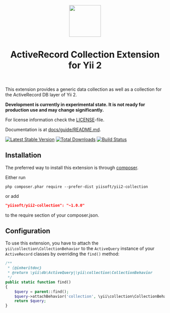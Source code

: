 <p align="center">
    <a href="https://github.com/yiisoft" target="_blank">
        <img src="https://avatars0.githubusercontent.com/u/993323" height="100px">
    </a>
    <h1 align="center">ActiveRecord Collection Extension for Yii 2</h1>
    <br>
</p>

This extension provides a generic data collection as well as a collection for the ActiveRecord DB layer of Yii 2.

**Development is currently in experimental state. It is not ready for production use and may change significantly.**

For license information check the [LICENSE](LICENSE.md)-file.

Documentation is at [docs/guide/README.md](docs/guide/README.md).

[![Latest Stable Version](https://poser.pugx.org/yiisoft/yii2-collection/v/stable.png)](https://packagist.org/packages/yiisoft/yii2-collection)
[![Total Downloads](https://poser.pugx.org/yiisoft/yii2-collection/downloads.png)](https://packagist.org/packages/yiisoft/yii2-collection)
[![Build Status](https://travis-ci.org/yiisoft/yii2-collection.svg?branch=master)](https://travis-ci.org/yiisoft/yii2-collection)

Installation
------------

The preferred way to install this extension is through [composer](https://getcomposer.org/download/).

Either run

```
php composer.phar require --prefer-dist yiisoft/yii2-collection
```

or add

```json
"yiisoft/yii2-collection": "~1.0.0"
```

to the require section of your composer.json.


Configuration
-------------

To use this extension, you have to attach the `yii\collection\CollectionBehavior` to the `ActiveQuery` instance of
your `ActiveRecord` classes by overriding the `find()` method:

```php
/**
 * {@inheritdoc}
 * @return \yii\db\ActiveQuery|\yii\collection\CollectionBehavior
 */
public static function find()
{
    $query = parent::find();
    $query->attachBehavior('collection', \yii\collection\CollectionBehavior::class);
    return $query;
}
```
